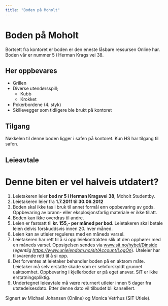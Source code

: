 ```yaml
---
title: "Boden på Moholt"
---
```


# Boden på Moholt

Bortsett fra kontoret er boden er den eneste låsbare ressursen Online har.
Boden vår er nummer 5 i Herman Krags vei 38.

## Her oppbevares 

* Grillen
* Diverse utendørsspill;
    * Kubb
    * Krokket
* Pokerbordene (4. styk)
* Skillevegger som tidligere ble brukt på kontoret

## Tilgang

Nøkkelen til denne boden ligger i safen på kontoret. Kun HS har tilgang til safen.

## Leieavtale

# Denne biten er vel halveis utdatert?

1. Leietakeren leier **bod nr 5 i Herman Kragsvei 38**, Moholt Studentby.
2. Leietakeren leier fra **1.7.2011 til 30.06.2012**
3. Boden skal ikke tas i bruk til annet formål enn oppbevaring av gods. Oppbevaring av brann- eller eksplosjonsfarlig materiale er ikke tillatt.
4. Boden kan ikke overdras til andre.
5. Leien er fastsatt til **kr. 155,- per måned per bod**. Leietakeren skal betale leien delvis forskuddsvis innen 20. hver måned.
6. Leien kan av utleier reguleres med en måneds varsel.
7. Leietakeren har rett til å si opp leiekontrakten slik at den opphører med en måneds varsel. Oppsigelsen sendes via www.sit.no/hybel/Dinside (_egentlig https://www.unieiendom.no/sit/Account/LogOn_). Uteleier har tilsvarende rett til å si opp.
8. Det forventes at leietaker behandler boden på en aktsom måte. Leietaker må selv erstatte skade som er selvforskyldt grunnet uaktsomhet. Oppbevaring i kjellerboder er på eget ansvar. SiT er ikke erstatningspliktig.
9. Undertegnet leieavtale må være returnert utleier innen 5 dager fra utstedelsesdato. Etter denne dato vil tilbudet bli kansellert.

Signert av Michael Johansen (Online) og Monica Vetrhus (SiT Utleie).